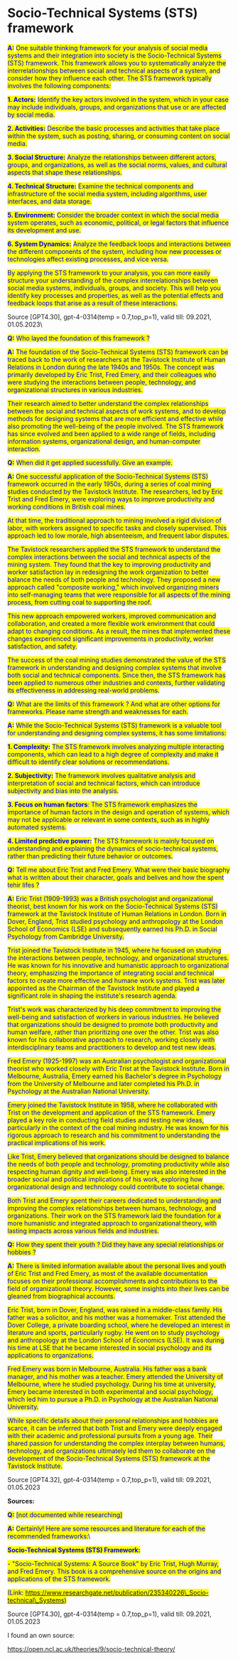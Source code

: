 # Socio-Technical Systems (STS) framework

<mark style="color:blue;">**A:**</mark> <mark style="color:blue;"></mark><mark style="color:blue;">One suitable thinking framework for your analysis of social media systems and their integration into society is the Socio-Technical Systems (STS) framework. This framework allows you to systematically analyze the interrelationships between social and technical aspects of a system, and consider how they influence each other. The STS framework typically involves the following components:</mark>

<mark style="color:blue;">**1. Actors:**</mark> <mark style="color:blue;"></mark><mark style="color:blue;">Identify the key actors involved in the system, which in your case may include individuals, groups, and organizations that use or are affected by social media.</mark>

<mark style="color:blue;">**2. Activities:**</mark> <mark style="color:blue;"></mark><mark style="color:blue;">Describe the basic processes and activities that take place within the system, such as posting, sharing, or consuming content on social media.</mark>

<mark style="color:blue;">**3. Social Structure:**</mark> <mark style="color:blue;"></mark><mark style="color:blue;">Analyze the relationships between different actors, groups, and organizations, as well as the social norms, values, and cultural aspects that shape these relationships.</mark>

<mark style="color:blue;">**4. Technical Structure:**</mark> <mark style="color:blue;"></mark><mark style="color:blue;">Examine the technical components and infrastructure of the social media system, including algorithms, user interfaces, and data storage.</mark>

<mark style="color:blue;">**5. Environment:**</mark> <mark style="color:blue;"></mark><mark style="color:blue;">Consider the broader context in which the social media system operates, such as economic, political, or legal factors that influence its development and use.</mark>

<mark style="color:blue;">**6. System Dynamics:**</mark> <mark style="color:blue;"></mark><mark style="color:blue;">Analyze the feedback loops and interactions between the different components of the system, including how new processes or technologies affect existing processes, and vice versa.</mark>

<mark style="color:blue;">By applying the STS framework to your analysis, you can more easily structure your understanding of the complex interrelationships between social media systems, individuals, groups, and society. This will help you identify key processes and properties, as well as the potential effects and feedback loops that arise as a result of these interactions.</mark>

Source \[GPT4.30], gpt-4-0314(temp = 0.7,top\_p=1), valid till: 09.2021, 01.05.2023\


<mark style="color:blue;">**Q:**</mark> <mark style="color:blue;"></mark><mark style="color:blue;">Who layed the foundation of this framework ?</mark>

<mark style="color:blue;">**A:**</mark> <mark style="color:blue;"></mark><mark style="color:blue;">The foundation of the Socio-Technical Systems (STS) framework can be traced back to the work of researchers at the Tavistock Institute of Human Relations in London during the late 1940s and 1950s. The concept was primarily developed by Eric Trist, Fred Emery, and their colleagues who were studying the interactions between people, technology, and organizational structures in various industries.</mark>

<mark style="color:blue;">Their research aimed to better understand the complex relationships between the social and technical aspects of work systems, and to develop methods for designing systems that are more efficient and effective while also promoting the well-being of the people involved. The STS framework has since evolved and been applied to a wide range of fields, including information systems, organizational design, and human-computer interaction.</mark>



<mark style="color:blue;">**Q:**</mark> <mark style="color:blue;"></mark><mark style="color:blue;">When did it get applied sucessfully. Give an example.</mark>

<mark style="color:blue;">**A:**</mark> <mark style="color:blue;"></mark><mark style="color:blue;">One successful application of the Socio-Technical Systems (STS) framework occurred in the early 1950s, during a series of coal mining studies conducted by the Tavistock Institute. The researchers, led by Eric Trist and Fred Emery, were exploring ways to improve productivity and working conditions in British coal mines.</mark>

<mark style="color:blue;">At that time, the traditional approach to mining involved a rigid division of labor, with workers assigned to specific tasks and closely supervised. This approach led to low morale, high absenteeism, and frequent labor disputes.</mark>

<mark style="color:blue;">The Tavistock researchers applied the STS framework to understand the complex interactions between the social and technical aspects of the mining system. They found that the key to improving productivity and worker satisfaction lay in redesigning the work organization to better balance the needs of both people and technology. They proposed a new approach called "composite working," which involved organizing miners into self-managing teams that were responsible for all aspects of the mining process, from cutting coal to supporting the roof.</mark>

<mark style="color:blue;">This new approach empowered workers, improved communication and collaboration, and created a more flexible work environment that could adapt to changing conditions. As a result, the mines that implemented these changes experienced significant improvements in productivity, worker satisfaction, and safety.</mark>

<mark style="color:blue;">The success of the coal mining studies demonstrated the value of the STS framework in understanding and designing complex systems that involve both social and technical components. Since then, the STS framework has been applied to numerous other industries and contexts, further validating its effectiveness in addressing real-world problems.</mark>



<mark style="color:blue;">**Q:**</mark> <mark style="color:blue;"></mark><mark style="color:blue;">What are the limits of this framework ? And what are other options for frameworks. Please name strength and weaknesses for each.</mark>

<mark style="color:blue;">**A:**</mark> <mark style="color:blue;"></mark><mark style="color:blue;">While the Socio-Technical Systems (STS) framework is a valuable tool for understanding and designing complex systems, it has some limitations:</mark>

<mark style="color:blue;">**1. Complexity:**</mark> <mark style="color:blue;"></mark><mark style="color:blue;">The STS framework involves analyzing multiple interacting components, which can lead to a high degree of complexity and make it difficult to identify clear solutions or recommendations.</mark>

<mark style="color:blue;">**2. Subjectivity:**</mark> <mark style="color:blue;"></mark><mark style="color:blue;">The framework involves qualitative analysis and interpretation of social and technical factors, which can introduce subjectivity and bias into the analysis.</mark>

<mark style="color:blue;">**3. Focus on human factors**</mark><mark style="color:blue;">: The STS framework emphasizes the importance of human factors in the design and operation of systems, which may not be applicable or relevant in some contexts, such as in highly automated systems.</mark>

<mark style="color:blue;">**4. Limited predictive power:**</mark> <mark style="color:blue;"></mark><mark style="color:blue;">The STS framework is mainly focused on understanding and explaining the dynamics of socio-technical systems, rather than predicting their future behavior or outcomes.</mark>



<mark style="color:blue;">**Q:**</mark> <mark style="color:blue;"></mark><mark style="color:blue;">Tell me about Eric Trist and Fred Emery. What were their basic biography what is written about their character, goals and belives and how the spent tehir lifes ?</mark>

<mark style="color:blue;">**A:**</mark> <mark style="color:blue;"></mark><mark style="color:blue;">Eric Trist (1909-1993) was a British psychologist and organizational theorist, best known for his work on the Socio-Technical Systems (STS) framework at the Tavistock Institute of Human Relations in London. Born in Dover, England, Trist studied psychology and anthropology at the London School of Economics (LSE) and subsequently earned his Ph.D. in Social Psychology from Cambridge University.</mark>

<mark style="color:blue;">Trist joined the Tavistock Institute in 1945, where he focused on studying the interactions between people, technology, and organizational structures. He was known for his innovative and humanistic approach to organizational theory, emphasizing the importance of integrating social and technical factors to create more effective and humane work systems. Trist was later appointed as the Chairman of the Tavistock Institute and played a significant role in shaping the institute's research agenda.</mark>

<mark style="color:blue;">Trist's work was characterized by his deep commitment to improving the well-being and satisfaction of workers in various industries. He believed that organizations should be designed to promote both productivity and human welfare, rather than prioritizing one over the other. Trist was also known for his collaborative approach to research, working closely with interdisciplinary teams and practitioners to develop and test new ideas.</mark>

<mark style="color:blue;">Fred Emery (1925-1997) was an Australian psychologist and organizational theorist who worked closely with Eric Trist at the Tavistock Institute. Born in Melbourne, Australia, Emery earned his Bachelor's degree in Psychology from the University of Melbourne and later completed his Ph.D. in Psychology at the Australian National University.</mark>

<mark style="color:blue;">Emery joined the Tavistock Institute in 1958, where he collaborated with Trist on the development and application of the STS framework. Emery played a key role in conducting field studies and testing new ideas, particularly in the context of the coal mining industry. He was known for his rigorous approach to research and his commitment to understanding the practical implications of his work.</mark>

<mark style="color:blue;">Like Trist, Emery believed that organizations should be designed to balance the needs of both people and technology, promoting productivity while also respecting human dignity and well-being. Emery was also interested in the broader social and political implications of his work, exploring how organizational design and technology could contribute to societal change.</mark>

<mark style="color:blue;">Both Trist and Emery spent their careers dedicated to understanding and improving the complex relationships between humans, technology, and organizations. Their work on the STS framework laid the foundation for a more humanistic and integrated approach to organizational theory, with lasting impacts across various fields and industries.</mark>



<mark style="color:blue;">**Q:**</mark> <mark style="color:blue;"></mark><mark style="color:blue;">How they spent their youth ? Did they have any special relationships or hobbies ?</mark>

<mark style="color:blue;">**A:**</mark> <mark style="color:blue;"></mark><mark style="color:blue;">There is limited information available about the personal lives and youth of Eric Trist and Fred Emery, as most of the available documentation focuses on their professional accomplishments and contributions to the field of organizational theory. However, some insights into their lives can be gleaned from biographical accounts.</mark>

<mark style="color:blue;">Eric Trist, born in Dover, England, was raised in a middle-class family. His father was a solicitor, and his mother was a homemaker. Trist attended the Dover College, a private boarding school, where he developed an interest in literature and sports, particularly rugby. He went on to study psychology and anthropology at the London School of Economics (LSE). It was during his time at LSE that he became interested in social psychology and its applications to organizations.</mark>

<mark style="color:blue;">Fred Emery was born in Melbourne, Australia. His father was a bank manager, and his mother was a teacher. Emery attended the University of Melbourne, where he studied psychology. During his time at university, Emery became interested in both experimental and social psychology, which led him to pursue a Ph.D. in Psychology at the Australian National University.</mark>

<mark style="color:blue;">While specific details about their personal relationships and hobbies are scarce, it can be inferred that both Trist and Emery were deeply engaged with their academic and professional pursuits from a young age. Their shared passion for understanding the complex interplay between humans, technology, and organizations ultimately led them to collaborate on the development of the Socio-Technical Systems (STS) framework at the Tavistock Institute.</mark>

Source \[GPT4.32], gpt-4-0314(temp = 0.7,top\_p=1), valid till: 09.2021, 01.05.2023

**Sources:**

<mark style="color:blue;">**Q:**</mark> <mark style="color:blue;"></mark><mark style="color:blue;">\[not documented while researching]</mark>

<mark style="color:blue;">**A:**</mark> <mark style="color:blue;"></mark><mark style="color:blue;">Certainly! Here are some resources and literature for each of the recommended frameworks:</mark>\


<mark style="color:blue;">**Socio-Technical Systems (STS) Framework:**</mark>

<mark style="color:blue;">- "Socio-Technical Systems: A Source Book" by Eric Trist, Hugh Murray, and Fred Emery. This book is a comprehensive source on the origins and applications of the STS framework.</mark>

<mark style="color:blue;">(Link: https://www.researchgate.net/publication/235340226\_Socio-technical\_Systems)</mark>

Source \[GPT4.30], gpt-4-0314(temp = 0.7,top\_p=1), valid till: 09.2021, 01.05.2023

I found an own source:

https://open.ncl.ac.uk/theories/9/socio-technical-theory/

